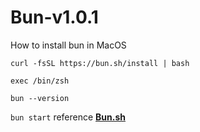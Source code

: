 # Bun-v1.0.1
How to install bun in MacOS
```
curl -fsSL https://bun.sh/install | bash
```
```
exec /bin/zsh
```
```
bun --version
```
```bun start```
reference
<b/>
[Bun.sh](https://bun.sh/)
